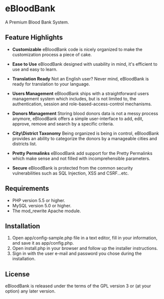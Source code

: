 eBloodBank
==========

A Premium Blood Bank System.

Feature Highlights
------------------

- **Customizable** eBloodBank code is nicely organized to make the customization process a piece of cake.

- **Ease to Use** eBloodBank designed with usability in mind, it's efficient to use and easy to learn.

- **Translation Ready** Not an English user? Never mind, eBloodBank is ready for translation to your language.

- **Users Management** eBloodBank ships with a straightforward users management system which includes, but is not limited to, the authentication, session and role-based-access-control mechanisms.

- **Donors Management** Storing blood donors data is not a messy process anymore, eBloodBank offers a simple user-interface to add, edit, approve, remove and search by a specific criteria.

- **City\District Taxonomy** Being organized is being in control, eBloodBank provides an ability to categorize the donors by a manageable cities and districts list.

- **Pretty Permalinks** eBloodBank add support for the Pretty Permalinks which make sense and not filled with incomprehensible parameters.

- **Secure** eBloodBank is protected from the common security vulnerabilities such as SQL Injection, XSS and CSRF...etc.


Requirements
------------------

- PHP version 5.5 or higher.
- MySQL version 5.0 or higher.
- The mod_rewrite Apache module.


Installation
------------------

1. Open app/config-sample.php file in a text editor, fill in your information, and save it as app/config.php.
2. Open install.php in your browser and follow up the installer instructions.
3. Sign in with the user e-mail and password you chose during the installation.


License
------------------

eBloodBank is released under the terms of the GPL version 3 or (at your option) any later version.
